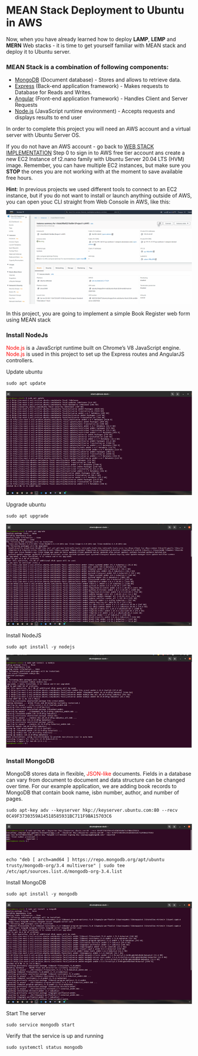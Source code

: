# MEAN Stack Deployment to Ubuntu in AWS
Now, when you have already learned how to deploy **LAMP**, **LEMP** and **MERN** Web stacks - it is time to get yourself familiar with MEAN stack and deploy it to Ubuntu server.

### MEAN Stack is a combination of following components:
- [MongoDB](https://www.mongodb.com/) (Document database) - Stores and allows to retrieve data.
- [Express](https://expressjs.com/) (Back-end application framework) - Makes requests to Database for Reads and Writes.
- [Angular](https://angular.io/) (Front-end application framework) - Handles Client and Server Requests
- [Node.js](https://nodejs.org/en/) (JavaScript runtime environment) - Accepts requests and displays results to end user

In order to complete this project you will need an AWS account and a virtual server with Ubuntu Server OS.

If you do not have an AWS account - go back to [WEB STACK IMPLEMENTATION](https://github.com/samuelbartels20/web-stack-implementation) Step 0 to sign in to AWS free tier account ans create a new EC2 Instance of t2.nano family with Ubuntu Server 20.04 LTS (HVM) image. Remember, you can have multiple EC2 instances, but make sure you **STOP** the ones you are not working with at the moment to save available free hours.

**Hint**: In previous projects we used different tools to connect to an EC2 instance, but if you do not want to install or launch anything outside of AWS, you can open youc CLI straight from Web Console in AWS, like this:

![](./images/ec2.gif)

In this project, you are going to implement a simple Book Register web form using MEAN stack

### Install NodeJs
<span style="color:red">Node.js</span> is a JavaScript runtime built on Chrome’s V8 JavaScript engine. <span style="color:red">Node.js</span> is used in this project to set up the Express routes and AngularJS controllers.

Update ubuntu
```
sudo apt update
```
![](./images/update.png)

Upgrade ubuntu
```
sudo apt upgrade
```
![](./images/upgrade.png)

Install NodeJS
```
sudo apt install -y nodejs
```
![](./images/node.png)

###  Install MongoDB
MongoDB stores data in flexible, <span style="color:red">JSON-like</span> documents. Fields in a database can vary from document to document and data structure can be changed over time. For our example application, we are adding book records to MongoDB that contain book name, isbn number, author, and number of pages.
```
sudo apt-key adv --keyserver hkp://keyserver.ubuntu.com:80 --recv 0C49F3730359A14518585931BC711F9BA15703C6
```
![](./images/key.png)

```
echo "deb [ arch=amd64 ] https://repo.mongodb.org/apt/ubuntu trusty/mongodb-org/3.4 multiverse" | sudo tee /etc/apt/sources.list.d/mongodb-org-3.4.list
```

Install MongoDB
```
sudo apt install -y mongodb
```
![](./images/mongo.png)

Start The server
```
sudo service mongodb start
```

Verify that the service is up and running
```
sudo systemctl status mongodb
```

